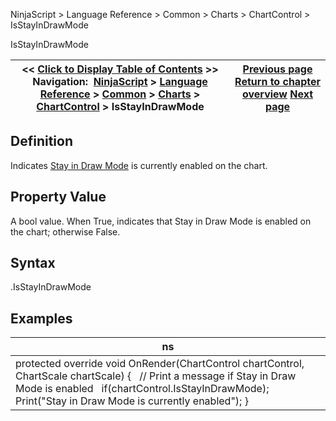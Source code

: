 ﻿
NinjaScript > Language Reference > Common > Charts > ChartControl > IsStayInDrawMode

IsStayInDrawMode

| << [Click to Display Table of Contents](isstayindrawmode.md) >> **Navigation:**     [NinjaScript](ninjascript-1.md) > [Language Reference](language_reference_wip-1.md) > [Common](common-1.md) > [Charts](chart-1.md) > [ChartControl](chartcontrol-1.md) > IsStayInDrawMode | [Previous page](isscrollarrowvisible-1.md) [Return to chapter overview](chartcontrol-1.md) [Next page](isyaxisdisplayedleft-1.md) |
| --- | --- |
## Definition
Indicates [Stay in Draw Mode](working_with_drawing_tools__ob-1.md) is currently enabled on the chart.
## 
## Property Value
A bool value. When True, indicates that Stay in Draw Mode is enabled on the chart; otherwise False.
## 
## Syntax
<ChartControl>.IsStayInDrawMode 
## 
## Examples

| ns |
| --- |
| protected override void OnRender(ChartControl chartControl, ChartScale chartScale) {    // Print a message if Stay in Draw Mode is enabled    if(chartControl.IsStayInDrawMode);        Print("Stay in Draw Mode is currently enabled"); } |
